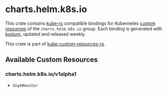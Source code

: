 <!--
SPDX-FileCopyrightText: The kube-custom-resources-rs Authors
SPDX-License-Identifier: 0BSD
 -->

# charts.helm.k8s.io

This crate contains [kube-rs](https://kube.rs/) compatible bindings for Kubernetes [custom resources](https://kubernetes.io/docs/tasks/extend-kubernetes/custom-resources/custom-resource-definitions/) of the `charts.helm.k8s.io` group. Each binding is generated with [kopium](https://github.com/kube-rs/kopium), updated and released weekly.

This crate is part of [kube-custom-resources-rs](https://github.com/metio/kube-custom-resources-rs).

## Available Custom Resources

### charts.helm.k8s.io/v1alpha1
- `SnykMonitor`
